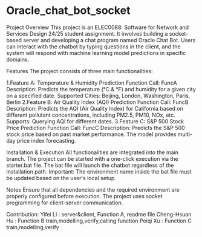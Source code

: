 # Oracle_chat_bot_socket
Project Overview
This project is an ELEC0088: Software for Network and Services Design 24/25 student assignment. It involves building a socket-based server and developing a chat program named Oracle Chat Bot. Users can interact with the chatbot by typing questions in the client, and the system will respond with machine learning model predictions in specific domains.

Features
The project consists of three main functionalities:

1.Feature A: Temperature & Humidity Prediction
Function Call: FuncA
Description: Predicts the temperature (°C & °F) and humidity for a given city on a specified date.
Supported Cities: Beijing, London, Washington, Paris, Berlin
2️.Feature B: Air Quality Index (AQI) Prediction
Function Call: FuncB
Description: Predicts the AQI (Air Quality Index) for California based on different pollutant concentrations, including PM2.5, PM10, NOx, etc.
Supports: Querying AQI for different dates.
3️.Feature C: S&P 500 Stock Price Prediction
Function Call: FuncC
Description: Predicts the S&P 500 stock price based on past market performance. The model provides multi-day price index forecasting.

Installation & Execution
All functionalities are integrated into the main branch.
The project can be started with a one-click execution via the starter.bat file.
The bat file will launch the chatbot regardless of the installation path.
Important: The environment name inside the bat file must be updated based on the user's local setup.

Notes
Ensure that all dependencies and the required environment are properly configured before execution.
The project uses socket programming for client-server communication.

Contribution:
            Yifei Li : server&client, Function A, readme file
            Cheng-Hsuan Hu : Function B train,modelling,verify,calling function
            Peiqi Xu : Function C train,modelling,verify
